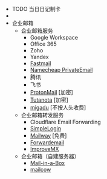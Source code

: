 - TODO  当日日记制卡
-
- 企业邮箱
	- 企业邮箱服务
		- Google Workspace
		- Office 365
		- Zoho
		- Yandex
		- [Fastmail](https://www.fastmail.com/)
		- [Namecheap PrivateEmail](https://privateemail.com/)
		- 腾讯
		- 飞书
		- [ProtonMail](https://protonmail.com/) [加密]
		- [Tutanota](https://tutanota.com/) [加密]
		- [migadu](https://www.migadu.com/pricing/) [不按人头收费]
	- 企业邮箱转发服务
		- Cloudflare Email Forwarding
		- [SimpleLogin](https://simplelogin.io/)
		- [Mailway](https://mailway.app/) [免费]
		- [Forwardemail](https://forwardemail.net/en)
		- [ImproveMX](https://improvmx.com/pricing/)
	- 企业邮箱（自建服务器）
		- [Mail-in-a-Box](https://mailinabox.email/)
		- [mailcow](https://mailcow.email/)